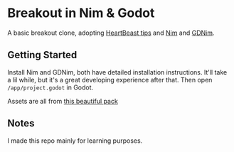 # Breakout in Nim & Godot

A basic breakout clone, adopting [HeartBeast tips](https://www.youtube.com/watch?v=ntYjl_obUDo&list=PL9FzW-m48fn1iR6WL4mjXtGi8P4TaPIAp) and [Nim](https://nim-lang.org/) and [GDNim](https://github.com/geekrelief/gdnim).

## Getting Started

Install Nim and GDNim, both have detailed installation instructions. It'll take a lil while, but it's a great developing experience after that. Then open `/app/project.godot` in Godot.

Assets are all from [this beautiful pack](https://artemouse.itch.io/breakout-pixel-assets)
## Notes

I made this repo mainly for learning purposes.
